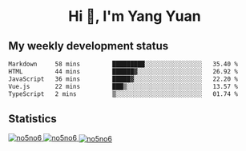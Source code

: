 <h1 align="center">Hi 👋, I'm Yang Yuan</h1>


## My weekly development status
<!--START_SECTION:waka-->

```txt
Markdown     58 mins         █████████░░░░░░░░░░░░░░░░   35.40 %
HTML         44 mins         ██████▓░░░░░░░░░░░░░░░░░░   26.92 %
JavaScript   36 mins         █████▓░░░░░░░░░░░░░░░░░░░   22.20 %
Vue.js       22 mins         ███▒░░░░░░░░░░░░░░░░░░░░░   13.57 %
TypeScript   2 mins          ▒░░░░░░░░░░░░░░░░░░░░░░░░   01.74 %
```

<!--END_SECTION:waka-->

## Statistics
<a href="https://github.com/anuraghazra/github-readme-stats">
  <img src="https://github-readme-stats.vercel.app/api/top-langs/?username=no5no6&theme=dracula" alt="no5no6">
</a>
<a href="https://github.com/anuraghazra/github-readme-stats">
  <img src="https://github-readme-stats.vercel.app/api?username=no5no6&show_icons=true&theme=dracula&line_height=40" alt="no5no6">
</a>
<a href="https://github.com/anuraghazra/github-readme-stats">
  <img align="center" src="https://github-readme-streak-stats.herokuapp.com/?user=no5no6&theme=dracula" alt="no5no6" />
</a>